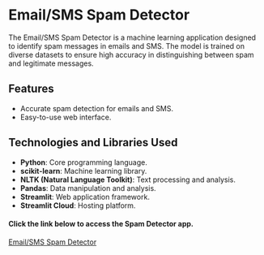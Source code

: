 # Email/SMS Spam Detector

The Email/SMS Spam Detector is a machine learning application designed to identify spam messages in emails and SMS. The model is trained on diverse datasets to ensure high accuracy in distinguishing between spam and legitimate messages.

## Features
- Accurate spam detection for emails and SMS.
- Easy-to-use web interface.

## Technologies and Libraries Used
- **Python**: Core programming language.
- **scikit-learn**: Machine learning library.
- **NLTK (Natural Language Toolkit)**: Text processing and analysis.
- **Pandas**: Data manipulation and analysis.
- **Streamlit**: Web application framework.
- **Streamlit Cloud**: Hosting platform.

#### Click the link below to access the Spam Detector app.
[Email/SMS Spam Detector](https://spam-mail-detection-app.streamlit.app/)
